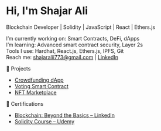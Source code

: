 # Hi, I'm Shajar Ali
Blockchain Developer | Solidity | JavaScript | React | Ethers.js

I’m currently working on: Smart Contracts, DeFi, dApps  
I’m learning: Advanced smart contract security, Layer 2s  
Tools I use: Hardhat, React.js, Ethers.js, IPFS, Git  
Reach me: shajaralii773@gmail.com | [LinkedIn](https://www.linkedin.com/in/shajar-ali-8a3ba2364)

📌 Projects
- [Crowdfunding dApp](https://github.com/Shajar77/crowdfunding-dapp)
- [Voting Smart Contract](https://github.com/Shajar77/voting-contract)
- [NFT Marketplace](https://github.com/Shajar77/nft-marketplace)

📄 Certifications
- [Blockchain: Beyond the Basics – LinkedIn](#)
- [Solidity Course – Udemy](#)
